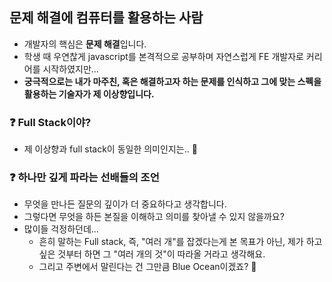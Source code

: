 ## 문제 해결에 컴퓨터를 활용하는 사람

- 개발자의 핵심은 <strong>문제 해결</strong>입니다.
- 학생 때 우연찮게 javascript를 본격적으로 공부하며 자연스럽게 FE 개발자로 커리어를 시작하였지만...
- <strong>궁극적으로는 내가 마주친, 혹은 해결하고자 하는 문제를 인식하고 그에 맞는 스펙을 활용하는 기술자가 제 이상향입니다. </strong>

### ❓ Full Stack이야?
- 제 이상향과 full stack이 동일한 의미인지는.. 🤔

### ❓ 하나만 깊게 파라는 선배들의 조언

- 무엇을 만나든 질문의 깊이가 더 중요하다고 생각합니다.
- 그렇다면 무엇을 하든 본질을 이해하고 의미를 찾아낼 수 있지 않을까요?
- 많이들 걱정하던데...
  - 흔히 말하는 Full stack, 즉, "여러 개"를 잡겠다는게 본 목표가 아닌, 제가 하고 싶은 것부터 하면 그 "여러 개의 것"이 따라올 거라고 생각해요.
  - 그리고 주변에서 말린다는 건 그만큼 Blue Ocean이겠죠? 🐳
  
<!-- ## 📈 Github Stats 📈 -->

<!-- - 새롭게 정리 중... -->

<!-- ![Moon-gd's GitHub stats](https://github-readme-stats.vercel.app/api?username=moon-gd&show_icons=true&theme=radical) -->
<!--<img src="https://github-readme-stats.vercel.app/api/top-langs/?username=moon-gd&layout=compact"> <br /> -->
<!-- [![Solved.ac Profile](http://mazassumnida.wtf/api/v2/generate_badge?boj=king4mun)](https://solved.ac/king4mun/) -->

<!-- ## 🔨 Teck Stack 🔨 -->

<!-- https://simpleicons.org -->

<!-- - 새롭게 정리 중... -->

<!-- ## 🧐 Experience 🧐 -->

<!-- - 새롭게 정리 중... -->
  
<!-- ## ✉️ Contact ✉️ -->

<!-- - 새롭게 정리 중... -->
